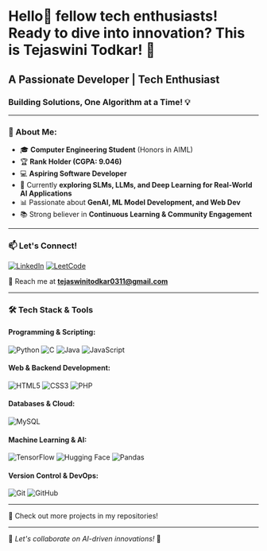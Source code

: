 # Hello👋 fellow tech enthusiasts! Ready to dive into innovation? This is Tejaswini Todkar! 🚀

## A Passionate Developer | Tech Enthusiast  
### Building Solutions, One Algorithm at a Time! 💡

---

### 🌟 About Me:
- 🎓 **Computer Engineering Student** (Honors in AIML) 
- 🏆 **Rank Holder (CGPA: 9.046)**   
- 💻 **Aspiring Software Developer**  
- 🌱 Currently **exploring SLMs, LLMs, and Deep Learning for Real-World AI Applications**  
- 📊 Passionate about **GenAI, ML Model Development, and Web Dev**    
- 📚 Strong believer in **Continuous Learning & Community Engagement**  

---

### 📫 Let's Connect!  
[![LinkedIn](https://img.shields.io/badge/LinkedIn-Connect-blue?logo=linkedin)](https://www.linkedin.com/in/tejaswini-todkar-a120b2232/)
[![LeetCode](https://img.shields.io/badge/LeetCode-Practice-orange?logo=leetcode)](https://leetcode.com/u/MIsbhnKl9h/)


📩 Reach me at **tejaswinitodkar0311@gmail.com**

---

### 🛠️ Tech Stack & Tools 
#### **Programming & Scripting:**  
![Python](https://img.shields.io/badge/Python-3776AB?style=flat&logo=python&logoColor=white) ![C](https://img.shields.io/badge/C-00599C?style=flat&logo=c&logoColor=white) ![Java](https://img.shields.io/badge/Java-007396?style=flat&logo=java&logoColor=white) ![JavaScript](https://img.shields.io/badge/JavaScript-F7DF1E?style=flat&logo=javascript&logoColor=black)

#### **Web & Backend Development:**  
![HTML5](https://img.shields.io/badge/HTML5-E34F26?style=flat&logo=html5&logoColor=white) ![CSS3](https://img.shields.io/badge/CSS3-1572B6?style=flat&logo=css3&logoColor=white) ![PHP](https://img.shields.io/badge/PHP-777BB4?style=flat&logo=php&logoColor=white) 

#### **Databases & Cloud:**  
![MySQL](https://img.shields.io/badge/MySQL-4479A1?style=flat&logo=mysql&logoColor=white)

#### **Machine Learning & AI:**  
![TensorFlow](https://img.shields.io/badge/TensorFlow-FF6F00?style=flat&logo=tensorflow&logoColor=white) ![Hugging Face](https://img.shields.io/badge/Hugging%20Face-FFCC00?style=flat&logo=huggingface&logoColor=black) ![Pandas](https://img.shields.io/badge/Pandas-150458?style=flat&logo=pandas&logoColor=white)

#### **Version Control & DevOps:**  
![Git](https://img.shields.io/badge/Git-F05032?style=flat&logo=git&logoColor=white) ![GitHub](https://img.shields.io/badge/GitHub-181717?style=flat&logo=github&logoColor=white)

---



📌 Check out more projects in my repositories!

---

🌟 _Let's collaborate on AI-driven innovations!_ 🚀
